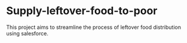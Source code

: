 # Supply-leftover-food-to-poor
This project aims to streamline the process of leftover food distribution using salesforce.
